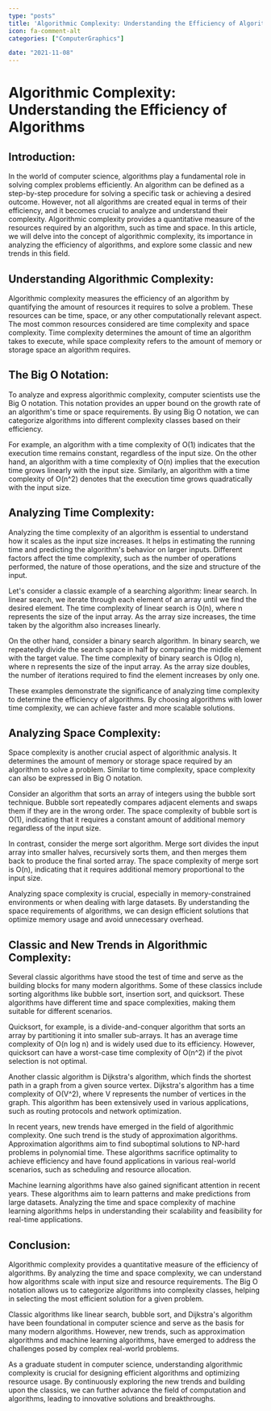 ```yaml
---
type: "posts"
title: 'Algorithmic Complexity: Understanding the Efficiency of Algorithms'
icon: fa-comment-alt
categories: ["ComputerGraphics"]

date: "2021-11-08"
---
```




# Algorithmic Complexity: Understanding the Efficiency of Algorithms

## Introduction:

In the world of computer science, algorithms play a fundamental role in solving complex problems efficiently. An algorithm can be defined as a step-by-step procedure for solving a specific task or achieving a desired outcome. However, not all algorithms are created equal in terms of their efficiency, and it becomes crucial to analyze and understand their complexity. Algorithmic complexity provides a quantitative measure of the resources required by an algorithm, such as time and space. In this article, we will delve into the concept of algorithmic complexity, its importance in analyzing the efficiency of algorithms, and explore some classic and new trends in this field.

## Understanding Algorithmic Complexity:

Algorithmic complexity measures the efficiency of an algorithm by quantifying the amount of resources it requires to solve a problem. These resources can be time, space, or any other computationally relevant aspect. The most common resources considered are time complexity and space complexity. Time complexity determines the amount of time an algorithm takes to execute, while space complexity refers to the amount of memory or storage space an algorithm requires.

## The Big O Notation:

To analyze and express algorithmic complexity, computer scientists use the Big O notation. This notation provides an upper bound on the growth rate of an algorithm's time or space requirements. By using Big O notation, we can categorize algorithms into different complexity classes based on their efficiency.

For example, an algorithm with a time complexity of O(1) indicates that the execution time remains constant, regardless of the input size. On the other hand, an algorithm with a time complexity of O(n) implies that the execution time grows linearly with the input size. Similarly, an algorithm with a time complexity of O(n^2) denotes that the execution time grows quadratically with the input size.

## Analyzing Time Complexity:

Analyzing the time complexity of an algorithm is essential to understand how it scales as the input size increases. It helps in estimating the running time and predicting the algorithm's behavior on larger inputs. Different factors affect the time complexity, such as the number of operations performed, the nature of those operations, and the size and structure of the input.

Let's consider a classic example of a searching algorithm: linear search. In linear search, we iterate through each element of an array until we find the desired element. The time complexity of linear search is O(n), where n represents the size of the input array. As the array size increases, the time taken by the algorithm also increases linearly.

On the other hand, consider a binary search algorithm. In binary search, we repeatedly divide the search space in half by comparing the middle element with the target value. The time complexity of binary search is O(log n), where n represents the size of the input array. As the array size doubles, the number of iterations required to find the element increases by only one.

These examples demonstrate the significance of analyzing time complexity to determine the efficiency of algorithms. By choosing algorithms with lower time complexity, we can achieve faster and more scalable solutions.

## Analyzing Space Complexity:

Space complexity is another crucial aspect of algorithmic analysis. It determines the amount of memory or storage space required by an algorithm to solve a problem. Similar to time complexity, space complexity can also be expressed in Big O notation.

Consider an algorithm that sorts an array of integers using the bubble sort technique. Bubble sort repeatedly compares adjacent elements and swaps them if they are in the wrong order. The space complexity of bubble sort is O(1), indicating that it requires a constant amount of additional memory regardless of the input size.

In contrast, consider the merge sort algorithm. Merge sort divides the input array into smaller halves, recursively sorts them, and then merges them back to produce the final sorted array. The space complexity of merge sort is O(n), indicating that it requires additional memory proportional to the input size.

Analyzing space complexity is crucial, especially in memory-constrained environments or when dealing with large datasets. By understanding the space requirements of algorithms, we can design efficient solutions that optimize memory usage and avoid unnecessary overhead.

## Classic and New Trends in Algorithmic Complexity:

Several classic algorithms have stood the test of time and serve as the building blocks for many modern algorithms. Some of these classics include sorting algorithms like bubble sort, insertion sort, and quicksort. These algorithms have different time and space complexities, making them suitable for different scenarios.

Quicksort, for example, is a divide-and-conquer algorithm that sorts an array by partitioning it into smaller sub-arrays. It has an average time complexity of O(n log n) and is widely used due to its efficiency. However, quicksort can have a worst-case time complexity of O(n^2) if the pivot selection is not optimal.

Another classic algorithm is Dijkstra's algorithm, which finds the shortest path in a graph from a given source vertex. Dijkstra's algorithm has a time complexity of O(V^2), where V represents the number of vertices in the graph. This algorithm has been extensively used in various applications, such as routing protocols and network optimization.

In recent years, new trends have emerged in the field of algorithmic complexity. One such trend is the study of approximation algorithms. Approximation algorithms aim to find suboptimal solutions to NP-hard problems in polynomial time. These algorithms sacrifice optimality to achieve efficiency and have found applications in various real-world scenarios, such as scheduling and resource allocation.

Machine learning algorithms have also gained significant attention in recent years. These algorithms aim to learn patterns and make predictions from large datasets. Analyzing the time and space complexity of machine learning algorithms helps in understanding their scalability and feasibility for real-time applications.

## Conclusion:

Algorithmic complexity provides a quantitative measure of the efficiency of algorithms. By analyzing the time and space complexity, we can understand how algorithms scale with input size and resource requirements. The Big O notation allows us to categorize algorithms into complexity classes, helping in selecting the most efficient solution for a given problem.

Classic algorithms like linear search, bubble sort, and Dijkstra's algorithm have been foundational in computer science and serve as the basis for many modern algorithms. However, new trends, such as approximation algorithms and machine learning algorithms, have emerged to address the challenges posed by complex real-world problems.

As a graduate student in computer science, understanding algorithmic complexity is crucial for designing efficient algorithms and optimizing resource usage. By continuously exploring the new trends and building upon the classics, we can further advance the field of computation and algorithms, leading to innovative solutions and breakthroughs.